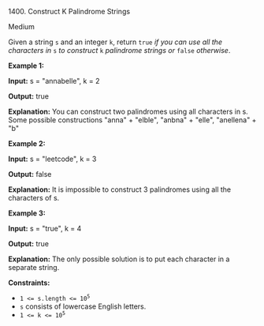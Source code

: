 1400\. Construct K Palindrome Strings

Medium

Given a string `s` and an integer `k`, return `true` _if you can use all the characters in_ `s` _to construct_ `k` _palindrome strings or_ `false` _otherwise_.

**Example 1:**

**Input:** s = "annabelle", k = 2

**Output:** true

**Explanation:** You can construct two palindromes using all characters in s. Some possible constructions "anna" + "elble", "anbna" + "elle", "anellena" + "b"

**Example 2:**

**Input:** s = "leetcode", k = 3

**Output:** false

**Explanation:** It is impossible to construct 3 palindromes using all the characters of s.

**Example 3:**

**Input:** s = "true", k = 4

**Output:** true

**Explanation:** The only possible solution is to put each character in a separate string.

**Constraints:**

*   <code>1 <= s.length <= 10<sup>5</sup></code>
*   `s` consists of lowercase English letters.
*   <code>1 <= k <= 10<sup>5</sup></code>